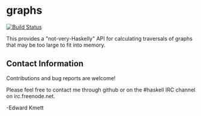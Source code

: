 graphs
==========

[![Build Status](https://secure.travis-ci.org/ekmett/graphs.png?branch=master)](http://travis-ci.org/ekmett/graphs)

This provides a "not-very-Haskelly" API for calculating traversals of graphs that may be too large to fit into memory.

Contact Information
-------------------

Contributions and bug reports are welcome!

Please feel free to contact me through github or on the #haskell IRC channel on irc.freenode.net.

-Edward Kmett
